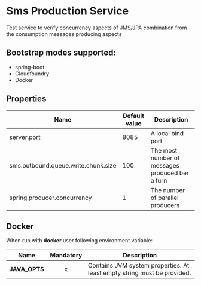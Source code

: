 # Sms Production Service

Test service to verify concurrency aspects of JMS/JPA combination from the consumption messages producing aspects

## Bootstrap modes supported:

- spring-boot
- Cloudfoundry
- Docker

## Properties

| Name | Default value | Description | 
| --- | --- | --- |
| server.port | 8085 | A local bind port |
| sms.outbound.queue.write.chunk.size | 100 | The most number of messages produced ber a turn  |
| spring.producer.concurrency | 1 | The number of parallel producers |

## Docker

When run with __docker__ user following environment variable:

|Name|Mandatory|Description|
|---|:---:|---|
|**JAVA_OPTS**|x|Contains JVM system properties. At least empty string must be provided.|  